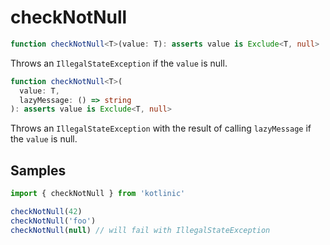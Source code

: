 # checkNotNull

```ts
function checkNotNull<T>(value: T): asserts value is Exclude<T, null>
```

Throws an `IllegalStateException` if the `value` is null.

```ts
function checkNotNull<T>(
  value: T,
  lazyMessage: () => string
): asserts value is Exclude<T, null>
```

Throws an `IllegalStateException` with the result of calling `lazyMessage` if the `value` is null.

## Samples

```ts
import { checkNotNull } from 'kotlinic'

checkNotNull(42)
checkNotNull('foo')
checkNotNull(null) // will fail with IllegalStateException
```

